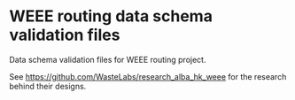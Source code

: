 # WEEE routing data schema validation files

Data schema validation files for WEEE routing project.

See <https://github.com/WasteLabs/research_alba_hk_weee> for the research behind their designs.
